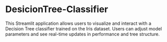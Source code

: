# DesicionTree-Classifier
This Streamlit application allows users to visualize and interact with a Decision Tree classifier trained on the Iris dataset. Users can adjust model parameters and see real-time updates in performance and tree structure.
